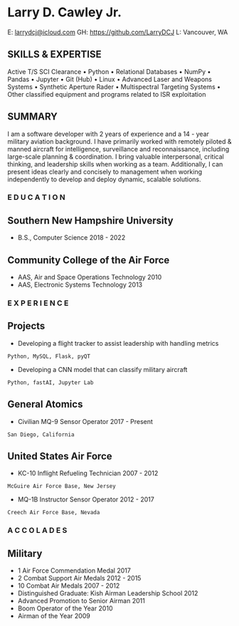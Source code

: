 # Larry D. Cawley Jr.

E: larrydcj@icloud.com GH: https://github.com/LarryDCJ L: Vancouver, WA

## SKILLS & EXPERTISE

Active T/S SCI Clearance • Python • Relational Databases • NumPy • Pandas • Jupyter • Git (Hub) • Linux • Advanced Laser
and Weapons Systems • Synthetic Aperture Rader • Multispectral Targeting Systems • Other classified equipment and
programs related to ISR exploitation

## SUMMARY

I am a software developer with 2 years of experience and a 14 - year military aviation background. I have primarily worked
with remotely piloted & manned aircraft for intelligence, surveillance and reconnaissance, including large-scale planning
& coordination. I bring valuable interpersonal, critical thinking, and leadership skills when working as a team.
Additionally, I can present ideas clearly and concisely to management when working independently to develop and
deploy dynamic, scalable solutions.

### E D U C A T I O N

## Southern New Hampshire University

- B.S., Computer Science 2018 - 2022

## Community College of the Air Force

- AAS, Air and Space Operations Technology 2010
- AAS, Electronic Systems Technology 2013

### E X P E R I E N C E

## Projects

- Developing a flight tracker to assist leadership with handling metrics

```
Python, MySQL, Flask, pyQT
```
- Developing a CNN model that can classify military aircraft
 
 ```
 Python, fastAI, Jupyter Lab
```
## General Atomics

- Civilian MQ-9 Sensor Operator 2017 - Present
```
San Diego, California
```
## United States Air Force
- KC-10 Inflight Refueling Technician 2007 - 2012
```
McGuire Air Force Base, New Jersey
```
- MQ-1B Instructor Sensor Operator 2012 - 2017
```
Creech Air Force Base, Nevada
```
### A C C O L A D E S

## Military

- 1 Air Force Commendation Medal 2017
- 2 Combat Support Air Medals 2012 - 2015
- 10 Combat Air Medals 2007 - 2012
- Distinguished Graduate: Kish Airman Leadership School 2012
- Advanced Promotion to Senior Airman 2011
- Boom Operator of the Year 2010
- Airman of the Year 2009

